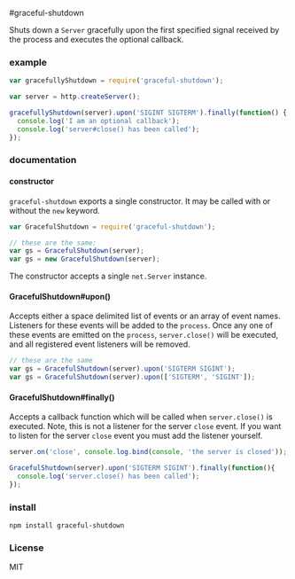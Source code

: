 #graceful-shutdown

Shuts down a `Server` gracefully upon the first specified signal received by the process and executes the optional callback.

### example

```js
var gracefullyShutdown = require('graceful-shutdown');

var server = http.createServer();

gracefullyShutdown(server).upon('SIGINT SIGTERM').finally(function() {
  console.log('I am an optional callback');
  console.log('server#close() has been called');
});
```

### documentation

#### constructor
`graceful-shutdown` exports a single constructor. It may be called with or without the `new` keyword.

```js
var GracefulShutdown = require('graceful-shutdown');

// these are the same:
var gs = GracefulShutdown(server);
var gs = new GracefulShutdown(server);
```

The constructor accepts a single `net.Server` instance.

#### GracefulShutdown#upon()

Accepts either a space delimited list of events or an array of event names. Listeners for these events will be added to the `process`. Once any one of these events are emitted on the `process`, `server.close()` will be executed, and all registered event listeners will be removed.

```js
// these are the same
var gs = GracefulShutdown(server).upon('SIGTERM SIGINT');
var gs = GracefulShutdown(server).upon(['SIGTERM', 'SIGINT']);
```

#### GracefulShutdown#finally()

Accepts a callback function which will be called when `server.close()` is executed. Note, this is not a listener for the server `close` event. If you want to listen for the server `close` event you must add the listener yourself.

```js
server.on('close', console.log.bind(console, 'the server is closed'));

GracefulShutdown(server).upon('SIGTERM SIGINT').finally(function(){
  console.log('server.close() has been called');
});
```


### install

```
npm install graceful-shutdown
```

### License

MIT
